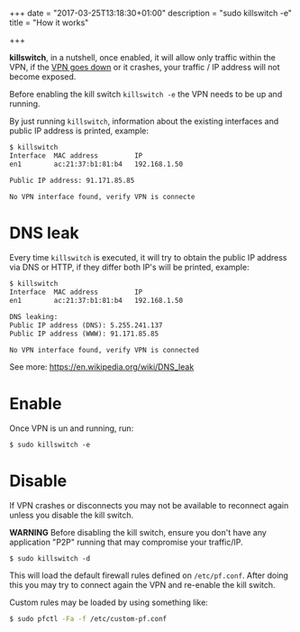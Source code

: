 +++
date = "2017-03-25T13:18:30+01:00"
description = "sudo killswitch -e"
title = "How it works"

+++

**killswitch**, in a nutshell, once enabled, it will allow only traffic within the
VPN, if the [VPN goes down](/about) or it crashes, your traffic / IP address will not
become exposed.

Before enabling the kill switch `killswitch -e` the VPN needs to be up and running.

By just running `killswitch`, information about the existing interfaces and
public IP address is printed, example:

```html
$ killswitch
Interface  MAC address         IP
en1        ac:21:37:b1:81:b4   192.168.1.50

Public IP address: 91.171.85.85

No VPN interface found, verify VPN is connecte
```

# DNS leak

Every time `killswitch` is executed, it will try to obtain the public IP address
via DNS or HTTP, if they differ both IP's will be printed, example:

```html
$ killswitch
Interface  MAC address         IP
en1        ac:21:37:b1:81:b4   192.168.1.50

DNS leaking:
Public IP address (DNS): 5.255.241.137
Public IP address (WWW): 91.171.85.85

No VPN interface found, verify VPN is connected
```

See more: https://en.wikipedia.org/wiki/DNS_leak

# Enable

Once VPN is un and running, run:

    $ sudo killswitch -e


# Disable

If VPN crashes or disconnects you may not be available to reconnect again unless you disable the kill switch.

**WARNING** Before disabling the kill switch, ensure you don't have any application "P2P" running that may compromise your traffic/IP.

    $ sudo killswitch -d

This will load the default firewall rules defined on `/etc/pf.conf`. After doing this you may try to connect again the VPN and re-enable the kill switch.

Custom rules may be loaded by using something like:

```sh
$ sudo pfctl -Fa -f /etc/custom-pf.conf
```
